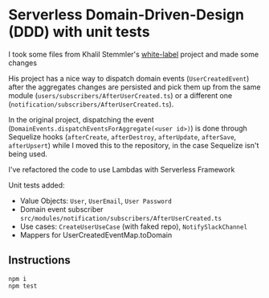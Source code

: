# Serverless Domain-Driven-Design (DDD) with unit tests
I took some files from Khalil Stemmler's [white-label](https://github.com/stemmlerjs/white-label) project and made some changes

His project has a nice way to dispatch domain events (`UserCreatedEvent`) after the aggregates changes are persisted and pick them up from the same module (`users/subscribers/AfterUserCreated.ts`) or a different one (`notification/subscribers/AfterUserCreated.ts`).

In the original project, dispatching the event (`DomainEvents.dispatchEventsForAggregate(<user id>)`) is done through Sequelize hooks (`afterCreate`, `afterDestroy`, `afterUpdate`, `afterSave`, `afterUpsert`) while I moved this to the repository, in the case Sequelize isn't being used.

I've refactored the code to use Lambdas with Serverless Framework

Unit tests added:
* Value Objects: `User`, `UserEmail`, `User Password`
* Domain event subscriber `src/modules/notification/subscribers/AfterUserCreated.ts`
* Use cases: `CreateUserUseCase` (with faked repo), `NotifySlackChannel`
* Mappers for UserCreatedEventMap.toDomain

## Instructions
```
npm i
npm test 
```
